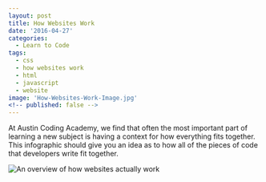 ```yaml
---
layout: post
title: How Websites Work
date: '2016-04-27'
categories:
  - Learn to Code
tags:
  - css
  - how websites work
  - html
  - javascript
  - website
image: 'How-Websites-Work-Image.jpg'
<!-- published: false -->
---
```


At Austin Coding Academy, we find that often the most important part of learning a new subject is having a context for how everything fits together. This infographic should give you an idea as to how all of the pieces of code that developers write fit together.
<!-- Dead Link -->

![An overview of how websites actually work](//www.austincodingacademy.com/wp-content/uploads/2016/04/HowWebsitesWork.jpg)
